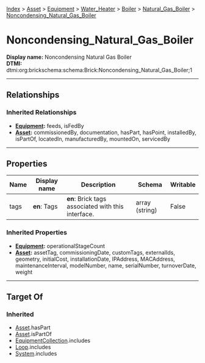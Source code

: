 [Index](../../../../../Index.md) > [Asset](../../../../Asset.md) > [Equipment](../../../Equipment.md) > [Water_Heater](../../Water_Heater.md) > [Boiler](../Boiler.md) > [Natural_Gas_Boiler](Natural_Gas_Boiler.md) > [Noncondensing_Natural_Gas_Boiler](#)
# Noncondensing_Natural_Gas_Boiler

**Display name:** Noncondensing Natural Gas Boiler<br />
**DTMI:** dtmi:org:brickschema:schema:Brick:Noncondensing_Natural_Gas_Boiler;1

---

## Relationships

### Inherited Relationships
* **[Equipment](../../../Equipment.md):** feeds, isFedBy
* **[Asset](../../../../Asset.md):** commissionedBy, documentation, hasPart, hasPoint, installedBy, isPartOf, locatedIn, manufacturedBy, mountedOn, servicedBy

---

## Properties

|Name|Display name|Description|Schema|Writable|
|-|-|-|-|-|
|tags|**en**: Tags|**en**: Brick tags associated with this interface.|array (string)|False|
### Inherited Properties
* **[Equipment](../../../Equipment.md):** operationalStageCount
* **[Asset](../../../../Asset.md):** assetTag, commissioningDate, customTags, externalIds, geometry, initialCost, installationDate, IPAddress, MACAddress, maintenanceInterval, modelNumber, name, serialNumber, turnoverDate, weight

---

## Target Of
### Inherited
* [Asset](../../../../Asset.md).hasPart
* [Asset](../../../../Asset.md).isPartOf
* [EquipmentCollection](../../../../../Collection/EquipmentCollection.md).includes
* [Loop](../../../../../Collection/Loop/Loop.md).includes
* [System](../../../../../Collection/System/System.md).includes
